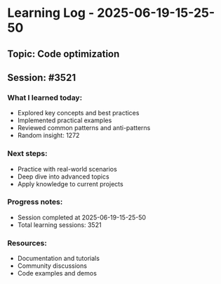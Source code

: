 # Learning Log - 2025-06-19-15-25-50

## Topic: Code optimization
## Session: #3521

### What I learned today:
- Explored key concepts and best practices
- Implemented practical examples  
- Reviewed common patterns and anti-patterns
- Random insight: 1272

### Next steps:
- Practice with real-world scenarios
- Deep dive into advanced topics
- Apply knowledge to current projects

### Progress notes:
- Session completed at 2025-06-19-15-25-50
- Total learning sessions: 3521

### Resources:
- Documentation and tutorials
- Community discussions
- Code examples and demos
